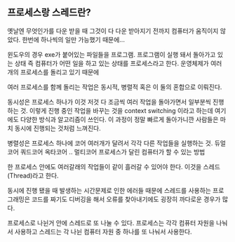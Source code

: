 ## 프로세스랑 스레드란?

옛날엔 무엇인가를 다운 받을 때 그것이 다 다운 받아지기 전까지 컴퓨터가 움직이지 않았다.
한번에 하나씩의 일만 가능했기 때문에...

윈도우의 경우 exe가 붙어있는 파일들을 프로그램. 프로그램이 실행 돼서 돌아가고 있는 상태
즉 컴퓨터가 어떤 일을 하고 있는 상태를 프로세스라고 한다.
운영체제가 여러 개의 프로세스를 돌리고 있기 때문에

여러 프로세스를 함께 돌리는 작업은 동시적, 병렬적 혹은 이 둘의 혼합으로 이뤄진다.

동시성은 프로세스 하나가 이것 저것 다 조금씩 여러 작업을 돌아가면서 일부분씩 진행하는 것.
이렇게 진행 중인 작업을 바꾸는 것을 context switching 이라고 하는데 여기에도 다양한 방식과
알고리즘이 쓰인다.
이 과정이 정말 빠르게 돌아가니깐 사람들은 마치 동시에 진행되는 것처럼 느껴진다.

병렬성은 프로세스 하나에 코어 여러개가 달려서 각각 다른 작업들을 실행하는 것.
듀얼코어 쿼드코어 옥타코어 .. 멀티코어 프로세스가 달린 컴퓨터가 할 수 있는 방법

한 프로세스 안에도 여러갈래의 작업들이 같이 흘러갈 수 있어야 한다. 이것을 스레드(Thread)라고 한다.

동시에 진행 됐을 때 발생하는 시간문제로 인한 에러들 때문에 스레드를 사용하는 프로그래밍은 코드를 짜기도 디버깅을 해서 오류를 찾아내기에도 굉장히 까다로운 경우가 많다.

프로세스로 나뉜거 안에 스레드로 또 나눌 수 있다. 프로세스는 각각 컴퓨터 자원을 나눠서 사용하고
스레드는 각 나뉜 컴퓨터 자원 중 하나를 또 나눠서 사용한다.